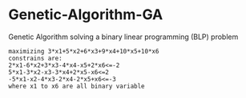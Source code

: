 # Genetic-Algorithm-GA

Genetic Algorithm solving a binary linear programming (BLP) problem
```
maximizing 3*x1+5*x2+6*x3+9*x4+10*x5+10*x6
constrains are:
2*x1-6*x2+3*x3-4*x4-x5+2*x6<=-2
5*x1-3*x2-x3-3*x4+2*x5-x6<=2
-5*x1-x2-4*x3-2*x4-2*x5+x6<=-3
where x1 to x6 are all binary variable
```
